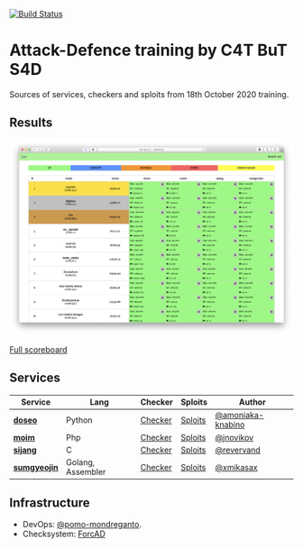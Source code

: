[![Build Status](https://travis-ci.com/C4T-BuT-S4D/training-18-10-2020.svg?branch=master)](https://travis-ci.com/C4T-BuT-S4D/training-18-10-2020)

# Attack-Defence training by C4T BuT S4D
Sources of services, checkers and sploits from 18th October 2020 training.

## Results

![Top](scoreboard/top.png)

[Full scoreboard](scoreboard/full.png)


## Services

| Service | Lang | Checker | Sploits | Author |
|--------|------|-------|---------|-------|
| **[doseo](services/doseo/)** | Python | [Checker](checkers/doseo/) | [Sploits](sploits/doseo/) | [@amoniaka-knabino](https://github.com/amoniaka-knabino) |
| **[moim](services/moim/)** | Php | [Checker](checkers/moim/) | [Sploits](sploits/moim/) | [@jnovikov](https://github.com/jnovikov) |
| **[sijang](services/sijang/)** | C | [Checker](checkers/sijang/) | [Sploits](sploits/sijang/) | [@revervand](https://github.com/revervand) |
| **[sumgyeojin](services/sumgyeojin/)** | Golang, Assembler | [Checker](checkers/sumgyeojin/) | [Sploits](sploits/sumgyeojin/) | [@xmikasax](https://github.com/xmikasax) |


## Infrastructure

- DevOps: [@pomo-mondreganto](https://github.com/pomo-mondreganto).
- Checksystem: [ForcAD](https://github.com/pomo-mondreganto/ForcAD)
